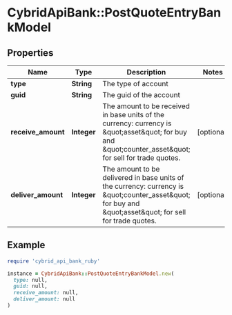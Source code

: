 # CybridApiBank::PostQuoteEntryBankModel

## Properties

| Name | Type | Description | Notes |
| ---- | ---- | ----------- | ----- |
| **type** | **String** | The type of account |  |
| **guid** | **String** | The guid of the account |  |
| **receive_amount** | **Integer** | The amount to be received in base units of the currency: currency is \&quot;asset\&quot; for buy and \&quot;counter_asset\&quot; for sell for trade quotes. | [optional] |
| **deliver_amount** | **Integer** | The amount to be delivered in base units of the currency: currency is \&quot;counter_asset\&quot; for buy and \&quot;asset\&quot; for sell for trade quotes. | [optional] |

## Example

```ruby
require 'cybrid_api_bank_ruby'

instance = CybridApiBank::PostQuoteEntryBankModel.new(
  type: null,
  guid: null,
  receive_amount: null,
  deliver_amount: null
)
```

